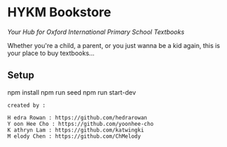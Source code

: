 # HYKM Bookstore

_Your Hub for Oxford International Primary School Textbooks_

Whether you're a child, a parent, or you just wanna be a kid again, this is your place to buy textbooks...

## Setup

npm install
npm run seed
npm run start-dev

```
created by :

H edra Rowan : https://github.com/hedrarowan
Y oon Hee Cho : https://github.com/yoonhee-cho
K athryn Lam : https://github.com/katwingki
M elody Chen : https://github.com/ChMelody
```
